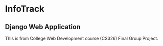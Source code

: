 # InfoTrack
## Django Web Application 
This is from College Web Development course (CS326) Final Group Project.
